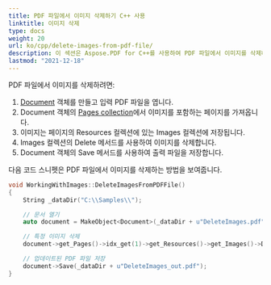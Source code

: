 ```yaml
---
title: PDF 파일에서 이미지 삭제하기 C++ 사용
linktitle: 이미지 삭제
type: docs
weight: 20
url: ko/cpp/delete-images-from-pdf-file/
description: 이 섹션은 Aspose.PDF for C++를 사용하여 PDF 파일에서 이미지를 삭제하는 방법을 설명합니다.
lastmod: "2021-12-18"
---
```


PDF 파일에서 이미지를 삭제하려면:

1. [Document](https://reference.aspose.com/pdf/cpp/class/aspose.pdf.document) 객체를 만들고 입력 PDF 파일을 엽니다.
1. Document 객체의 [Pages collection](https://reference.aspose.com/pdf/cpp/class/aspose.pdf.page_collection)에서 이미지를 포함하는 페이지를 가져옵니다.
1. 이미지는 페이지의 Resources 컬렉션에 있는 Images 컬렉션에 저장됩니다.
1. Images 컬렉션의 Delete 메서드를 사용하여 이미지를 삭제합니다.
1. Document 객체의 Save 메서드를 사용하여 출력 파일을 저장합니다.

다음 코드 스니펫은 PDF 파일에서 이미지를 삭제하는 방법을 보여줍니다.

```cpp
void WorkingWithImages::DeleteImagesFromPDFFile()
{
    String _dataDir("C:\\Samples\\");

    // 문서 열기
    auto document = MakeObject<Document>(_dataDir + u"DeleteImages.pdf");

    // 특정 이미지 삭제
    document->get_Pages()->idx_get(1)->get_Resources()->get_Images()->Delete(1);

    // 업데이트된 PDF 파일 저장
    document->Save(_dataDir + u"DeleteImages_out.pdf");
}
```